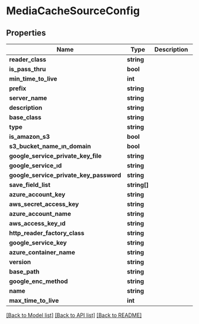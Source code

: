 # MediaCacheSourceConfig

## Properties
Name | Type | Description | Notes
------------ | ------------- | ------------- | -------------
**reader_class** | **string** |  | 
**is_pass_thru** | **bool** |  | 
**min_time_to_live** | **int** |  | 
**prefix** | **string** |  | 
**server_name** | **string** |  | 
**description** | **string** |  | 
**base_class** | **string** |  | 
**type** | **string** |  | 
**is_amazon_s3** | **bool** |  | 
**s3_bucket_name_ın_domain** | **bool** |  | 
**google_service_private_key_file** | **string** |  | 
**google_service_ıd** | **string** |  | 
**google_service_private_key_password** | **string** |  | 
**save_field_list** | **string[]** |  | [optional] 
**azure_account_key** | **string** |  | 
**aws_secret_access_key** | **string** |  | 
**azure_account_name** | **string** |  | 
**aws_access_key_ıd** | **string** |  | 
**http_reader_factory_class** | **string** |  | 
**google_service_key** | **string** |  | 
**azure_container_name** | **string** |  | 
**version** | **string** |  | 
**base_path** | **string** |  | 
**google_enc_method** | **string** |  | 
**name** | **string** |  | 
**max_time_to_live** | **int** |  | 

[[Back to Model list]](../README.md#documentation-for-models) [[Back to API list]](../README.md#documentation-for-api-endpoints) [[Back to README]](../README.md)


